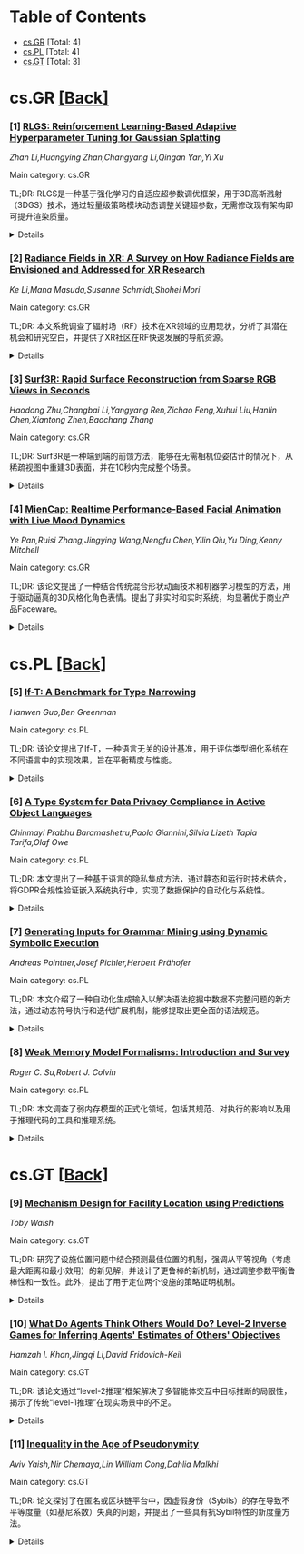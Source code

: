 <div id=toc></div>

# Table of Contents

- [cs.GR](#cs.GR) [Total: 4]
- [cs.PL](#cs.PL) [Total: 4]
- [cs.GT](#cs.GT) [Total: 3]


<div id='cs.GR'></div>

# cs.GR [[Back]](#toc)

### [1] [RLGS: Reinforcement Learning-Based Adaptive Hyperparameter Tuning for Gaussian Splatting](https://arxiv.org/abs/2508.04078)
*Zhan Li,Huangying Zhan,Changyang Li,Qingan Yan,Yi Xu*

Main category: cs.GR

TL;DR: RLGS是一种基于强化学习的自适应超参数调优框架，用于3D高斯溅射（3DGS）技术，通过轻量级策略模块动态调整关键超参数，无需修改现有架构即可提升渲染质量。


<details>
  <summary>Details</summary>
Motivation: 3DGS的超参数调优过程需要大量人工参与且结果不稳定，RLGS旨在解决这一问题，通过自动化调优提升重建质量和效率。

Method: 提出RLGS框架，利用强化学习方法动态调整学习率和密集化阈值等关键超参数，框架与现有3DGS流程无缝集成且模型无关。

Result: RLGS在多个3DGS变体（如Taming-3DGS和3DGS-MCMC）上表现出色，提升了渲染质量（如Taming-3DGS在TNT数据集上的PSNR提高0.7dB）。

Conclusion: RLGS为3DGS训练中的超参数调优提供了有效且通用的自动化解决方案，填补了强化学习在3DGS中应用的空白。

Abstract: Hyperparameter tuning in 3D Gaussian Splatting (3DGS) is a labor-intensive
and expert-driven process, often resulting in inconsistent reconstructions and
suboptimal results. We propose RLGS, a plug-and-play reinforcement learning
framework for adaptive hyperparameter tuning in 3DGS through lightweight policy
modules, dynamically adjusting critical hyperparameters such as learning rates
and densification thresholds. The framework is model-agnostic and seamlessly
integrates into existing 3DGS pipelines without architectural modifications. We
demonstrate its generalization ability across multiple state-of-the-art 3DGS
variants, including Taming-3DGS and 3DGS-MCMC, and validate its robustness
across diverse datasets. RLGS consistently enhances rendering quality. For
example, it improves Taming-3DGS by 0.7dB PSNR on the Tanks and Temple (TNT)
dataset, under a fixed Gaussian budget, and continues to yield gains even when
baseline performance saturates. Our results suggest that RLGS provides an
effective and general solution for automating hyperparameter tuning in 3DGS
training, bridging a gap in applying reinforcement learning to 3DGS.

</details>


### [2] [Radiance Fields in XR: A Survey on How Radiance Fields are Envisioned and Addressed for XR Research](https://arxiv.org/abs/2508.04326)
*Ke Li,Mana Masuda,Susanne Schmidt,Shohei Mori*

Main category: cs.GR

TL;DR: 本文系统调查了辐射场（RF）技术在XR领域的应用现状，分析了其潜在机会和研究空白，并提供了XR社区在RF快速发展的导航资源。


<details>
  <summary>Details</summary>
Motivation: 尽管辐射场（如3D高斯泼溅和神经辐射场）在交互式逼真视图合成方面取得了巨大进展，但它们在XR领域的贡献仍然较少。为了理解这一研究空白，作者进行了系统性调查。

Method: 研究人员收集了365篇与XR相关的RF研究论文，并从多个学科领域（如计算机视觉、计算机图形学、机器人技术等）进行分析，重点研究了其中66篇详细探讨XR应用的论文。

Result: 调查发现，RF技术在XR领域的应用和实现仍有待深入探索，研究团队为XR社区提供了一个导航资源，帮助其在RF快速发展中定位研究方向。

Conclusion: 通过系统调查，作者扩展并定位了XR特定的RF研究主题，为XR社区在RF研究中提供了宝贵的指导和资源。

Abstract: The development of radiance fields (RF), such as 3D Gaussian Splatting (3DGS)
and Neural Radiance Fields (NeRF), has revolutionized interactive
photorealistic view synthesis and presents enormous opportunities for XR
research and applications. However, despite the exponential growth of RF
research, RF-related contributions to the XR community remain sparse. To better
understand this research gap, we performed a systematic survey of current RF
literature to analyze (i) how RF is envisioned for XR applications, (ii) how
they have already been implemented, and (iii) the remaining research gaps. We
collected 365 RF contributions related to XR from computer vision, computer
graphics, robotics, multimedia, human-computer interaction, and XR communities,
seeking to answer the above research questions. Among the 365 papers, we
performed an analysis of 66 papers that already addressed a detailed aspect of
RF research for XR. With this survey, we extended and positioned XR-specific RF
research topics in the broader RF research field and provide a helpful resource
for the XR community to navigate within the rapid development of RF research.

</details>


### [3] [Surf3R: Rapid Surface Reconstruction from Sparse RGB Views in Seconds](https://arxiv.org/abs/2508.04508)
*Haodong Zhu,Changbai Li,Yangyang Ren,Zichao Feng,Xuhui Liu,Hanlin Chen,Xiantong Zhen,Baochang Zhang*

Main category: cs.GR

TL;DR: Surf3R是一种端到端的前馈方法，能够在无需相机位姿估计的情况下，从稀疏视图中重建3D表面，并在10秒内完成整个场景。


<details>
  <summary>Details</summary>
Motivation: 当前的多视图3D重建方法依赖准确的相机标定和位姿估计，需要复杂且耗时的预处理，限制了其实际应用。

Method: Surf3R采用多分支和多视图解码架构，通过分支处理、跨视图注意力和分支间融合，有效捕获互补的几何线索。此外，引入了基于显式3D高斯表示的D-Normal正则器，联合优化3D几何。

Result: 实验结果表明，Surf3R在ScanNet++和Replica数据集上的多个表面重建指标中达到了最先进的性能，展示了出色的泛化能力和高效性。

Conclusion: Surf3R通过创新的架构和正则化方法，显著提高了3D一致性和表面细节准确性，推动了无需相机标定的多视图3D重建技术的发展。

Abstract: Current multi-view 3D reconstruction methods rely on accurate camera
calibration and pose estimation, requiring complex and time-intensive
pre-processing that hinders their practical deployment. To address this
challenge, we introduce Surf3R, an end-to-end feedforward approach that
reconstructs 3D surfaces from sparse views without estimating camera poses and
completes an entire scene in under 10 seconds. Our method employs a
multi-branch and multi-view decoding architecture in which multiple reference
views jointly guide the reconstruction process. Through the proposed
branch-wise processing, cross-view attention, and inter-branch fusion, the
model effectively captures complementary geometric cues without requiring
camera calibration. Moreover, we introduce a D-Normal regularizer based on an
explicit 3D Gaussian representation for surface reconstruction. It couples
surface normals with other geometric parameters to jointly optimize the 3D
geometry, significantly improving 3D consistency and surface detail accuracy.
Experimental results demonstrate that Surf3R achieves state-of-the-art
performance on multiple surface reconstruction metrics on ScanNet++ and Replica
datasets, exhibiting excellent generalization and efficiency.

</details>


### [4] [MienCap: Realtime Performance-Based Facial Animation with Live Mood Dynamics](https://arxiv.org/abs/2508.04687)
*Ye Pan,Ruisi Zhang,Jingying Wang,Nengfu Chen,Yilin Qiu,Yu Ding,Kenny Mitchell*

Main category: cs.GR

TL;DR: 该论文提出了一种结合传统混合形状动画技术和机器学习模型的方法，用于驱动逼真的3D风格化角色表情。提出了非实时和实时系统，均显著优于商业产品Faceware。


<details>
  <summary>Details</summary>
Motivation: 旨在改进基于性能的动画，以驱动真正感知的逼真3D风格化角色，提升表情生成的速度和准确性。

Method: 结合传统混合形状动画技术与多种机器学习模型，提出了非实时（3D情感迁移网络）和实时（混合形状适应网络）两个系统。

Result: 与非实时商业产品Faceware相比，系统的表情识别度、强度和吸引力评分显著更高。

Conclusion: 该系统可应用于动画制作流程，帮助动画师快速准确地创建所需表情。

Abstract: Our purpose is to improve performance-based animation which can drive
believable 3D stylized characters that are truly perceptual. By combining
traditional blendshape animation techniques with multiple machine learning
models, we present both non-real time and real time solutions which drive
character expressions in a geometrically consistent and perceptually valid way.
For the non-real time system, we propose a 3D emotion transfer network makes
use of a 2D human image to generate a stylized 3D rig parameters. For the real
time system, we propose a blendshape adaption network which generates the
character rig parameter motions with geometric consistency and temporally
stability. We demonstrate the effectiveness of our system by comparing to a
commercial product Faceware. Results reveal that ratings of the recognition,
intensity, and attractiveness of expressions depicted for animated characters
via our systems are statistically higher than Faceware. Our results may be
implemented into the animation pipeline, and provide animators with a system
for creating the expressions they wish to use more quickly and accurately.

</details>


<div id='cs.PL'></div>

# cs.PL [[Back]](#toc)

### [5] [If-T: A Benchmark for Type Narrowing](https://arxiv.org/abs/2508.03830)
*Hanwen Guo,Ben Greenman*

Main category: cs.PL

TL;DR: 该论文提出了If-T，一种语言无关的设计基准，用于评估类型细化系统在不同语言中的实现效果，旨在平衡精度与性能。


<details>
  <summary>Details</summary>
Motivation: 动态类型语言中，类型细化（type narrowing）是确保程序正确性的关键机制，但缺乏统一的设计标准和评估方法。If-T旨在填补这一空白。

Method: If-T通过文献综述、渐进式语言（如TypeScript）的文档和类型检查器实验，提出了类型细化的核心技术维度，并为每个维度设计了正负示例程序作为基准。

Result: 在五种类型检查器（TypeScript、Flow、Typed Racket、mypy和Pyright）上实现If-T，揭示了它们在逻辑变量跟踪和用户定义细化谓词等方面的差异。

Conclusion: If-T为未来类型系统设计提供了权衡精度、注解负担和性能的工具，帮助研究者和语言设计者更好地理解类型细化系统的复杂性与实用性。

Abstract: **Context:** The design of static type systems that can validate
dynamically-typed programs (**gradually**) is an ongoing challenge. A key
difficulty is that dynamic code rarely follows datatype-driven design. Programs
instead use runtime tests to narrow down the proper usage of incoming data.
Type systems for dynamic languages thus need a **type narrowing** mechanism
that refines the type environment along individual control paths based on
dominating tests, a form of flow-sensitive typing. In order to express
refinements, the type system must have some notion of sets and subsets. Since
set-theoretic types are computationally and ergonomically complex, the need for
type narrowing raises design questions about how to balance precision and
performance. **Inquiry:** To date, the design of type narrowing systems has
been driven by intuition, past experience, and examples from users in various
language communities. There is no standard that captures desirable and
undesirable behaviors. Prior formalizations of narrowing are also significantly
more complex than a standard type system, and it is unclear how the extra
complexity pays off in terms of concrete examples. This paper addresses the
problems through If-T, a language-agnostic **design benchmark** for type
narrowing that characterizes the abilities of implementations using simple
programs that draw attention to fundamental questions. Unlike a traditional
performance-focused benchmark, If-T measures a narrowing system's ability to
validate correct code and reject incorrect code. Unlike a test suite, systems
are not required to fully conform to If-T. Deviations are acceptable provided
they are justified by well-reasoned design considerations, such as compile-time
performance. **Approach:** If-T is guided by the literature on type narrowing,
the documentation of gradual languages such as TypeScript, and experiments with
typechecker implementations. We have identified a set of core technical
dimensions for type narrowing. For each dimension, the benchmark contains a set
of topics and (at least) two characterizing programs per topic: one that should
typecheck and one that should not typecheck. **Knowledge:** If-T provides a
baseline to measure type narrowing systems. For researchers, it provides
criteria to categorize future designs via its collection of positive and
negative examples. For language designers, the benchmark demonstrates the
payoff of typechecker complexity in terms of concrete examples. Designers can
use the examples to decide whether supporting a particular example is
worthwhile. Both the benchmark and its implementations are freely available
online. **Grounding:** We have implemented the benchmark for five typecheckers:
TypeScript, Flow, Typed Racket, mypy, and Pyright. The results highlight
important differences, such as the ability to track logical implications among
program variables and typechecking for user-defined narrowing predicates.
**Importance:** Type narrowing is essential for gradual type systems, but the
tradeoffs between systems with different complexity have been unclear. If-T
clarifies these tradeoffs by illustrating the benefits and limitations of each
level of complexity. With If-T as a way to assess implementations in a fair,
cross-language manner, future type system designs can strive for a better
balance among precision, annotation burden, and performance.

</details>


### [6] [A Type System for Data Privacy Compliance in Active Object Languages](https://arxiv.org/abs/2508.03831)
*Chinmayi Prabhu Baramashetru,Paola Giannini,Silvia Lizeth Tapia Tarifa,Olaf Owe*

Main category: cs.PL

TL;DR: 本文提出了一种基于语言的隐私集成方法，通过静态和运行时技术结合，将GDPR合规性验证嵌入系统执行中，实现了数据保护的自动化与系统性。


<details>
  <summary>Details</summary>
Motivation: 现有隐私保护法规（如GDPR）要求系统性考虑敏感数据的信息流和交互，但将抽象原则转化为具体方法仍具挑战性。

Method: 采用基于语言的隐私集成方法，结合静态类型检查和类型推断，跟踪授权数据流，并根据用户同意自动生成运行时约束。

Result: 通过类型系统将合规检查与用户同意变更集成，框架能确保个人数据处理符合GDPR约束，并通过示例和健全性证明展示了其可行性。

Conclusion: 该工作为隐私感知系统设计提供了系统化、自动化的方法，推动了GDPR合规性在编程语言中的集成，对医疗或金融等领域的可信系统构建具有重要意义。

Abstract: Data protection laws such as GDPR aim to give users unprecedented control
over their personal data. Compliance with these regulations requires
systematically considering information flow and interactions among entities
handling sensitive data. Privacy-by-design principles advocate embedding data
protection into system architectures as a default. However, translating these
abstract principles into concrete, explicit methods remains a significant
challenge. This paper addresses this gap by proposing a language-based approach
to privacy integration, combining static and runtime techniques. By employing
type checking and type inference in an active object language, the framework
enables the tracking of authorised data flows and the automatic generation of
constraints checked at runtime based on user consent. This ensures that
personal data is processed in compliance with GDPR constraints. The key
contribution of this work is a type system that gather the compliance checks
and the changes to users consent and integrates data privacy compliance
verification into system execution. The paper demonstrates the feasibility of
this approach through a soundness proof and several examples, illustrating how
the proposed language addresses common GDPR requirements, such as user consent,
purpose limitation, and data subject rights. This work advances the state of
the art in privacy-aware system design by offering a systematic and automated
method for integrating GDPR compliance into programming languages. This
capability has implications for building trustworthy systems in domains such as
healthcare or finance, where data privacy is crucial.

</details>


### [7] [Generating Inputs for Grammar Mining using Dynamic Symbolic Execution](https://arxiv.org/abs/2508.03832)
*Andreas Pointner,Josef Pichler,Herbert Prähofer*

Main category: cs.PL

TL;DR: 本文介绍了一种自动化生成输入以解决语法挖掘中数据不完整问题的新方法，通过动态符号执行和迭代扩展机制，能够提取出更全面的语法规范。


<details>
  <summary>Details</summary>
Motivation: 现有语法挖掘方法依赖于完整输入数据，而实际运行中仅能获取部分输入数据，导致生成的语法规范不完整，无法覆盖边缘情况或已支持但不再使用的功能。

Method: 基于动态符号执行（DSE），提出了一种三阶段的输入生成方法，通过迭代扩展和分阶段输入生成机制，克服了DSE在结构化输入解析中的限制。

Result: 在11个基准应用中测试表明，该方法提取的语法精确度和覆盖率接近现有方法如Mimid，且能发现常规方法忽略的细微功能和边缘情况。

Conclusion: 该方法为软件工程研究人员和从业者提供了一种自动化、可扩展且精确的语法挖掘解决方案，无需手动输入生成即可提升提取语法的全面性和鲁棒性。

Abstract: A vast number of software systems include components that parse and process
structured input. In addition to programming languages, which are analyzed by
compilers or interpreters, there are numerous components that process
standardized or proprietary data formats of varying complexity. Even if such
components were initially developed and tested based on a specification, such
as a grammar, numerous modifications and adaptations over the course of
software evolution can make it impossible to precisely determine which inputs
they actually accept. In this situation, grammar mining can be used to
reconstruct the specification in the form of a grammar. Established approaches
already produce useful results, provided that sufficient input data is
available to fully cover the input language. However, achieving this
completeness is a major challenge. In practice, only input data recorded during
the operation of the software systems is available. If this data is used for
grammar mining, the resulting grammar reflects only the actual processed inputs
but not the complete grammar of the input language accepted by the software
component. As a result, edge cases or previously supported features that no
longer appear in the available input data are missing from the generated
grammar. This work addresses this challenge by introducing a novel approach for
the automatic generation of inputs for grammar mining. Although input
generators have already been used for fuzz testing, it remains unclear whether
they are also suitable for grammar miners. Building on the grammar miner Mimid,
this work presents a fully automated approach to input generation. The approach
leverages Dynamic Symbolic Execution (DSE) and extends it with two mechanisms
to overcome the limitations of DSE regarding structured input parsers. First,
the search for new inputs is guided by an iterative expansion that starts with
a single-character input and gradually extends it. Second, input generation is
structured into a novel three-phase approach, which separates the generation of
inputs for parser functions. The proposed method was evaluated against a
diverse set of eleven benchmark applications from the existing literature.
Results demonstrate that the approach achieves precision and recall for
extracted grammars close to those derived from state-of-the-art grammar miners
such as Mimid. Notably, it successfully uncovers subtle features and edge cases
in parsers that are typically missed by such grammar miners. The effectiveness
of the method is supported by empirical evidence, showing that it can achieve
high performance in various domains without requiring prior input samples. This
contribution is significant for researchers and practitioners in software
engineering, offering an automated, scalable, and precise solution for grammar
mining. By eliminating the need for manual input generation, the approach not
only reduces workload but also enhances the robustness and comprehensiveness of
the extracted grammars. Following this approach, software engineers can
reconstruct specification from existing (legacy) parsers.

</details>


### [8] [Weak Memory Model Formalisms: Introduction and Survey](https://arxiv.org/abs/2508.04115)
*Roger C. Su,Robert J. Colvin*

Main category: cs.PL

TL;DR: 本文调查了弱内存模型的正式化领域，包括其规范、对执行的影响以及用于推理代码的工具和推理系统。


<details>
  <summary>Details</summary>
Motivation: 由于微架构特性或编译器转换，程序顺序不能可靠地指示执行顺序，因此需要内存一致性模型来定义并发系统中共享内存访问的观察顺序。这对于开发安全和安全关键的低级软件至关重要。

Method: 本文通过介绍两种常见的正式表示风格（操作语义和公理语义）并简化示例（如Intel的x86），讨论了弱内存模型的规范及其影响。

Result: 调查涵盖了导致可观察弱行为的长期硬件特性、实践和理论中的历史发展概述、可计算性和复杂性结果，以及当前和未来的研究方向。

Conclusion: 本文通过综述弱内存模型的正式化方法和工具，为开发人员提供了一种理解和应对弱内存效应的途径，并展望了未来的研究趋势。

Abstract: Memory consistency models define the order in which accesses to shared memory
in a concurrent system may be observed to occur. Such models are a necessity
since program order is not a reliable indicator of execution order, due to
microarchitectural features or compiler transformations. Concurrent
programming, already a challenging task, is thus made even harder when weak
memory effects must be addressed. A rigorous specification of weak memory
models is therefore essential to make this problem tractable for developers of
safety- and security-critical, low-level software.
  In this paper we survey the field of formalisations of weak memory models,
including their specification, their effects on execution, and tools and
inference systems for reasoning about code. To assist the discussion we also
provide an introduction to two styles of formal representation found commonly
in the literature (using a much simplified version of Intel's x86 as the
example): a step-by-step construction of traces of the system (operational
semantics); and with respect to relations between memory events (axiomatic
semantics). The survey covers some long-standing hardware features that lead to
observable weak behaviours, a description of historical developments in
practice and in theory, an overview of computability and complexity results,
and outlines current and future directions in the field.

</details>


<div id='cs.GT'></div>

# cs.GT [[Back]](#toc)

### [9] [Mechanism Design for Facility Location using Predictions](https://arxiv.org/abs/2508.03818)
*Toby Walsh*

Main category: cs.GT

TL;DR: 研究了设施位置问题中结合预测最佳位置的机制，强调从平等视角（考虑最大距离和最小效用）的新见解，并设计了更鲁棒的新机制，通过调整参数平衡鲁棒性和一致性。此外，提出了用于定位两个设施的策略证明机制。


<details>
  <summary>Details</summary>
Motivation: 现有设施位置问题的研究多关注最大距离，而忽略了最小效用等其他因素。本研究旨在通过结合预测和综合考虑多个因素来优化设施位置的选择机制。

Method: 提出了结合预测的机制设计方法，通过调整参数权衡鲁棒性和一致性，并设计了新的策略证明机制用于两个设施的定位问题。

Result: 研究表明，综合考虑最大距离和最小效用的机制优于仅考虑最大距离的机制。新设计的机制在鲁棒性和一致性之间实现了更好的平衡。

Conclusion: 通过引入预测和多元视角，本研究提出了更高效的设施位置选择机制，为未来的相关研究提供了新的方向。

Abstract: We study mechanisms for the facility location problem augmented with
predictions of the optimal facility location. We demonstrate that an
egalitarian viewpoint which considers both the maximum distance of any agent
from the facility and the minimum utility of any agent provides important new
insights compared to a viewpoint that just considers the maximum distance. As
in previous studies, we consider performance in terms of consistency (worst
case when predictions are accurate) and robustness (worst case irrespective of
the accuracy of predictions). By considering how mechanisms with predictions
can perform poorly, we design new mechanisms that are more robust. Indeed, by
adjusting parameters, we demonstrate how to trade robustness for consistency.
We go beyond the single facility problem by designing novel strategy proof
mechanisms for locating two facilities with bounded consistency and robustness
that use two predictions for where to locate the two facilities.

</details>


### [10] [What Do Agents Think Others Would Do? Level-2 Inverse Games for Inferring Agents' Estimates of Others' Objectives](https://arxiv.org/abs/2508.03824)
*Hamzah I. Khan,Jingqi Li,David Fridovich-Keil*

Main category: cs.GT

TL;DR: 该论文通过“level-2推理”框架解决了多智能体交互中目标推断的局限性，揭示了传统“level-1推理”在现实场景中的不足。


<details>
  <summary>Details</summary>
Motivation: 现有逆向博弈理论中的“level-1推理”假设所有智能体完全了解彼此目标，这在分散式决策场景（如城市驾驶和谈判）中不成立。论文旨在解决由于智能体对彼此目标的异质性估计而导致的推断误差问题。

Method: 论文提出了“level-2推理”框架，重点关注每个智能体对其他智能体目标的估计。即使在良性设置（如线性二次博弈）中，该问题也是非凸的，因此作者开发了一种基于梯度的高效局部求解方法。

Result: 通过在合成城市驾驶场景中的实验，论文证明了“level-2推理”能够揭示传统方法忽略的微妙目标偏差。

Conclusion: 该研究证明了推断智能体对彼此目标的异质性估计的重要性，并提出了一种高效的方法来改进多智能体交互中的目标推断。

Abstract: Effectively interpreting strategic interactions among multiple agents
requires us to infer each agent's objective from limited information. Existing
inverse game-theoretic approaches frame this challenge in terms of a "level-1"
inference problem, in which we take the perspective of a third-party observer
and assume that individual agents share complete knowledge of one another's
objectives. However, this assumption breaks down in decentralized, real-world
decision scenarios like urban driving and bargaining, in which agents may act
based on conflicting views of one another's objectives. We demonstrate the
necessity of inferring agents' heterogeneous estimates of each other's
objectives through empirical examples, and by theoretically characterizing the
prediction error of level-1 inference on fictitious gameplay data from
linear-quadratic games. To address this fundamental issue, we propose a
framework for level-2 inference to address the question: "What does each agent
believe about all agents' objectives?" We prove that the level-2 inference
problem is non-convex even in benign settings like linear-quadratic games, and
we develop an efficient gradient-based approach for identifying local
solutions. Experiments on a synthetic urban driving example show that our
approach uncovers nuanced misalignments that level-1 methods miss.

</details>


### [11] [Inequality in the Age of Pseudonymity](https://arxiv.org/abs/2508.04668)
*Aviv Yaish,Nir Chemaya,Lin William Cong,Dahlia Malkhi*

Main category: cs.GT

TL;DR: 论文探讨了在匿名或区块链平台中，因虚假身份（Sybils）的存在导致不平等度量（如基尼系数）失真的问题，并提出了一些具有抗Sybil特性的新度量方法。


<details>
  <summary>Details</summary>
Motivation: 由于不平等度量（如基尼系数）在政策制定和数字平台中的应用日益广泛，本研究旨在解决在匿名环境中因虚假身份（Sybils）导致度量失真的问题。

Method: 通过分析满足经典不平等度量性质的度量方法，研究提出了几类具有抗Sybil特性的新度量，并对其进行了全面刻画。

Result: 研究发现，传统不平等度量（如基尼系数）易受Sybil攻击，而抗Sybil度量在精细评估不平等时存在局限性。

Conclusion: 论文揭示了Sybils对不平等度量的影响，并提出了一些抗Sybil的度量方法，尽管这些方法在精细评估不平等时存在限制。

Abstract: Inequality measures such as the Gini coefficient are used to inform and
motivate policymaking, and are increasingly applied to digital platforms. We
analyze how measures fare in pseudonymous settings, as common to internet-based
or blockchain-based platforms. One key challenge that arises is the ability of
actors to create multiple fake identities under fictitious false names, also
known as ``Sybils.'' While some actors may do so to preserve their privacy, we
show that this can inadvertently distort inequality metrics. As we show, when
using inequality measures that satisfy literature's canonical set of desired
properties, the presence of Sybils in an economy implies that it is impossible
to properly measure the economy's inequality. Then, we present several classes
of Sybil-proof measures that satisfy relaxed versions of the aforementioned
desired properties, and, by fully characterizing them, we prove that the
structure imposed restricts their ability to assess inequality at a
fine-grained level. In addition, we prove that popular inequality metrics,
including the famous Gini coefficient, are vulnerable to Sybil manipulations,
and examine the dynamics that result in the creation of Sybils, whether in
pseudonymous settings or traditional ones.

</details>
